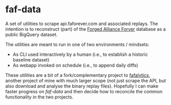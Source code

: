 # faf-data

A set of utilities to scrape api.faforever.com and associated replays. The intention is to reconstruct (part) of the [Forged Alliance Forver](http://faforver.com) database as a public BigQuery dataset.

The utilities are meant to run in one of two environments / mindsets:

* As CLI used interactively by a human (i.e., to establish a historic baseline dataset)
* As webapp invoked on schedule (i.e., to append daily diffs)

These utilities are a bit of a fork/complementary project to [fafalytics](https://github.com/yaniv-aknin/fafalytics), another project of mine with much larger scope (not just scrape the API, but also download and analyse the binary replay files). Hopefully I can make faster progress on _faf-data_ and then decide how to reconcile the common functionality in the two projects.
